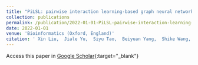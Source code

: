 ```yaml
---
title: "PiLSL: pairwise interaction learning-based graph neural network for synthetic lethality prediction in human cancers"
collection: publications
permalink: /publication/2022-01-01-PiLSL-pairwise-interaction-learning-based-graph-neural-network-for-synthetic-lethality-prediction-in-human-cancers
date: 2022-01-01
venue: 'Bioinformatics (Oxford, England)'
citation: ' Xin Liu,  Jiale Yu,  Siyu Tao,  Beiyuan Yang,  Shike Wang,  Lin Wang,  Fang Bai,  Jie Zheng, &quot;PiLSL: pairwise interaction learning-based graph neural network for synthetic lethality prediction in human cancers.&quot; Bioinformatics (Oxford, England), 2022.'
---
```

Access this paper in [Google Scholar](https://scholar.google.com/scholar?q=PiLSL:+pairwise+interaction+learning+based+graph+neural+network+for+synthetic+lethality+prediction+in+human+cancers){:target="_blank"}